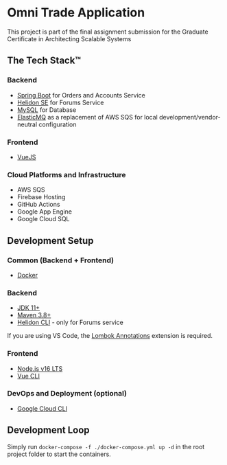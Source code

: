 # Omni Trade Application

This project is part of the final assignment submission for the Graduate
Certificate in Architecting Scalable Systems

## The Tech Stack™

### Backend

- [Spring Boot](https://spring.io/) for Orders and Accounts Service
- [Helidon SE](https://helidon.io/) for Forums Service
- [MySQL](https://www.mysql.com/) for Database
- [ElasticMQ](https://github.com/softwaremill/elasticmq) as a replacement of AWS
  SQS for local development/vendor-neutral configuration

### Frontend

- [VueJS](https://vuejs.org/)

### Cloud Platforms and Infrastructure

- AWS SQS
- Firebase Hosting
- GitHub Actions
- Google App Engine
- Google Cloud SQL

## Development Setup

### Common (Backend + Frontend)

- [Docker](https://www.docker.com/)

### Backend

- [JDK 11+](https://www.oracle.com/technetwork/java/javase/downloads/jdk11-downloads-5066655.html)
- [Maven 3.8+](https://maven.apache.org/download.html)
- [Helidon CLI](https://helidon.io/) - only for Forums service

If you are using VS Code, the
[Lombok Annotations](https://marketplace.visualstudio.com/items?itemName=GabrielBB.vscode-lombok)
extension is required.

### Frontend

- [Node.js v16 LTS](https://nodejs.org/en/download/)
- [Vue CLI](https://cli.vuejs.org/)

### DevOps and Deployment (optional)

- [Google Cloud CLI](https://cloud.google.com/sdk/docs/install)

## Development Loop

Simply run `docker-compose -f ./docker-compose.yml up -d` in the root project
folder to start the containers.
